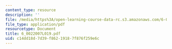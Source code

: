 ```yaml
---
content_type: resource
description: ''
file: /media/https%3A/open-learning-course-data-rc.s3.amazonaws.com/6-002-circuits-and-electronics-spring-2007/c14dd18d7d39f86219187f876f259e6c_6_0022007L019.pdf
file_type: application/pdf
resourcetype: Document
title: 6_0022007L019.pdf
uid: c14dd18d-7d39-f862-1918-7f876f259e6c
---
```

